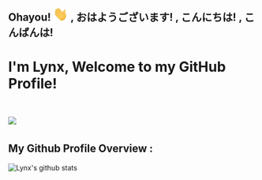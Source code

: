 ## Ohayou! <img src="https://github.com/lynnnnzx/LynnnnZx/raw/master/wave.gif" width="30px"> , おはようございます! , こんにちは! , こんばんは!
# I'm Lynx, Welcome to my GitHub Profile! 
# <img src="https://github.com/lynnnnzx/LynnnnZx/blob/master/miku.gif" width="450px">

## My Github Profile Overview :
![Lynx's github stats](https://github-readme-stats.vercel.app/api?username=lynnnnzx&show_icons=true)

